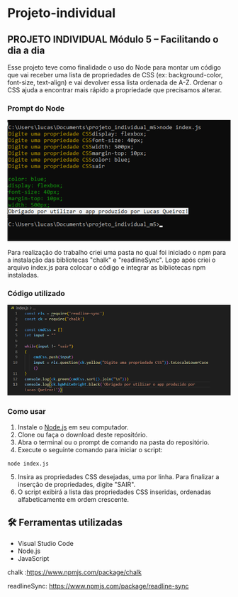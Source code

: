 # Projeto-individual

## PROJETO INDIVIDUAL Módulo 5 – Facilitando o dia a dia

Esse projeto teve como finalidade o uso do Node para montar um código que vai receber uma lista de propriedades de CSS (ex: background-color, font-size, text-align) e vai devolver essa lista ordenada de A-Z. Ordenar o CSS ajuda a encontrar mais rápido a propriedade que precisamos alterar.

### Prompt do Node 
![imagem Node Prompt](./cmg_img.png)

Para realização do trabalho criei uma pasta no qual foi iniciado o npm para a instalação das bibliotecas "chalk" e "readlineSync". Logo após criei o arquivo index.js para colocar o código e integrar as bibliotecas npm instaladas.

### Código utilizado
![imagem do código utilizado](./codigo_img.png)

### Como usar

1. Instale o [Node.js](https://nodejs.org/en/) em seu computador.
2. Clone ou faça o download deste repositório.
3. Abra o terminal ou o prompt de comando na pasta do repositório.
4. Execute o seguinte comando para iniciar o script:

```
node index.js
```

5. Insira as propriedades CSS desejadas, uma por linha. Para finalizar a inserção de propriedades, digite "SAIR".
6. O script exibirá a lista das propriedades CSS inseridas, ordenadas alfabeticamente em ordem crescente.

## :hammer_and_wrench: Ferramentas utilizadas
* Visual Studio Code
* Node.js
* JavaScript

chalk :https://www.npmjs.com/package/chalk

readlineSync: https://www.npmjs.com/package/readline-sync
